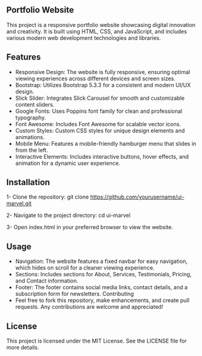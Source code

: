 ## Portfolio Website ##
This project is a responsive portfolio website showcasing digital innovation and creativity. It is built using HTML, CSS, and JavaScript, and includes various modern web development technologies and libraries.

## Features ##
- Responsive Design: The website is fully responsive, ensuring optimal viewing experiences across different devices and screen sizes.
- Bootstrap: Utilizes Bootstrap 5.3.3 for a consistent and modern UI/UX design.
- Slick Slider: Integrates Slick Carousel for smooth and customizable content sliders.
- Google Fonts: Uses Poppins font family for clean and professional typography.
- Font Awesome: Includes Font Awesome for scalable vector icons.
- Custom Styles: Custom CSS styles for unique design elements and animations.
- Mobile Menu: Features a mobile-friendly hamburger menu that slides in from the left.
- Interactive Elements: Includes interactive buttons, hover effects, and animation for a dynamic user experience.

## Installation ##
1- Clone the repository:
git clone https://github.com/yourusername/ui-marvel.git

2- Navigate to the project directory:
cd ui-marvel

3- Open index.html in your preferred browser to view the website.

## Usage ##
 - Navigation: The website features a fixed navbar for easy navigation, which hides on scroll for a cleaner viewing experience.
- Sections: Includes sections for About, Services, Testimonials, Pricing, and Contact information.
- Footer: The footer contains social media links, contact details, and a subscription form for newsletters.
  Contributing
- Feel free to fork this repository, make enhancements, and create pull requests. Any contributions are welcome and appreciated!

## License ##
This project is licensed under the MIT License. See the LICENSE file for more details.

